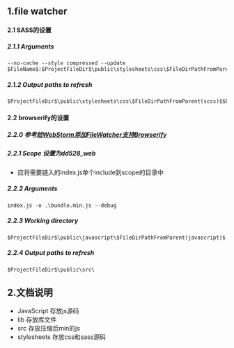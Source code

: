 
## 1.file watcher

#### 2.1 SASS的设置
##### 2.1.1 Arguments
```
--no-cache --style compressed --update $FileName$:$ProjectFileDir$\public\stylesheets\css\$FileDirPathFromParent(scss)$$FileNameWithoutExtension$.css
```

##### 2.1.2 Output paths to refresh
```
$ProjectFileDir$\public\stylesheets\css\$FileDirPathFromParent(scss)$$FileNameWithoutExtension$.css
```

#### 2.2 browserify的设置

##### 2.2.0 参考[给WebStorm添加FileWatcher支持Browserify](http://blog.meathill.com/tech/devtools/add-file-watcher-for-webstorm-to-support-browserify.html)

##### 2.2.1 Scope 设置为dd528_web
  * 应将需要链入的index.js单个include到scope的目录中
  
##### 2.2.2 Arguments
```
index.js -o .\bundle.min.js --debug
```

##### 2.2.3 Working directory
```
$ProjectFileDir$\public\javascript\$FileDirPathFromParent(javascript)$
```

##### 2.2.4 Output paths to refresh
```
$ProjectFileDir$\public\src\
```

## 2.文档说明
* JavaScript 存放js源码
* lib 存放库文件
* src 存放压缩后min的js
* stylesheets 存放css和sass源码

